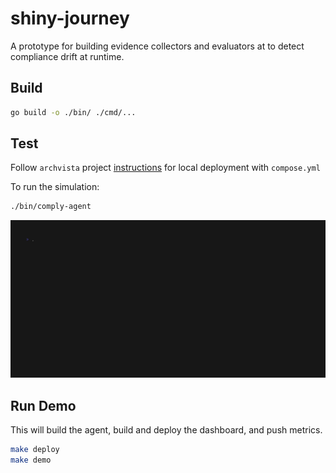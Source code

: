 # shiny-journey

A prototype for building evidence collectors and evaluators at to detect compliance drift at runtime.


## Build

```bash
go build -o ./bin/ ./cmd/... 
```

## Test

Follow `archvista` project [instructions](https://github.com/in-toto/archivista?tab=readme-ov-file#running-archivista) for local deployment with `compose.yml`

To run the simulation:

```bash
./bin/comply-agent
```
![Simulation](./docs/simulation.gif)

## Run Demo

This will build the agent, build and deploy the dashboard, and push metrics.
```bash
make deploy
make demo
```
